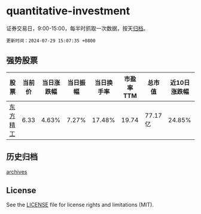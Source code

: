 # quantitative-investment

证券交易日，9:00-15:00，每半时抓取一次数据，按天[归档](archives)。

`更新时间：2024-07-29 15:07:35 +0800`

## 强势股票

|股票|当前价|当日涨跌幅|当日振幅|当日换手率|市盈率TTM|总市值|近10日涨跌幅|
|----|----|----|----|----|----|----|----|
|[东方精工](https://xueqiu.com/S/SZ002611)|6.33|4.63%|7.27%|17.48%|19.74|77.17亿|24.85%|

## 历史归档

[archives](archives)

## License

See the [LICENSE](LICENSE) file for license rights and limitations (MIT).